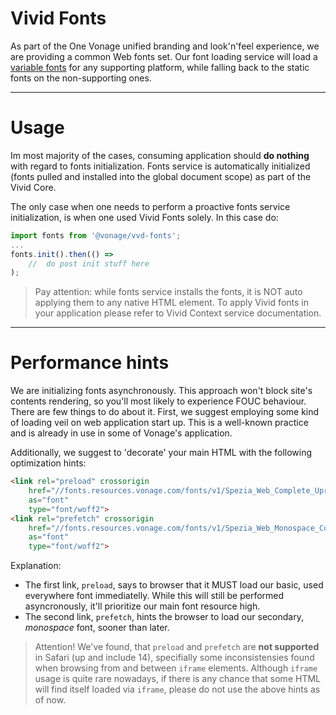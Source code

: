 # Vivid Fonts

As part of the One Vonage unified branding and look'n'feel experience, we are providing a common Web fonts set.
Our font loading service will load a [variable fonts](https://developer.mozilla.org/en-US/docs/Web/CSS/CSS_Fonts/Variable_Fonts_Guide) for any supporting platform, while falling back to the static fonts on the non-supporting ones.

---

# Usage

Im most majority of the cases, consuming application should __do nothing__ with regard to fonts initialization.
Fonts service is automatically initialized (fonts pulled and installed into the global document scope) as part of the Vivid Core.

The only case when one needs to perform a proactive fonts service initialization, is when one used Vivid Fonts solely.
In this case do:
```javascript
import fonts from '@vonage/vvd-fonts';
...
fonts.init().then(() =>
	//	do post init stuff here
);
```

> Pay attention: while fonts service installs the fonts, it is NOT auto applying them to any native HTML element. To apply Vivid fonts in your application please refer to Vivid Context service documentation.

---

# Performance hints

We are initializing fonts asynchronously.
This approach won't block site's contents rendering, so you'll most likely to experience FOUC behaviour.
There are few things to do about it.
First, we suggest employing some kind of loading veil on web application start up.
This is a well-known practice and is already in use in some of Vonage's application.

Additionally, we suggest to 'decorate' your main HTML with the following optimization hints:
```html
<link rel="preload" crossorigin
	href="//fonts.resources.vonage.com/fonts/v1/Spezia_Web_Complete_Upright.woff2"
	as="font"
	type="font/woff2">
<link rel="prefetch" crossorigin
	href="//fonts.resources.vonage.com/fonts/v1/Spezia_Web_Monospace_Complete.woff2"
	as="font"
	type="font/woff2">
```

Explanation:
* The first link, `preload`, says to browser that it MUST load our basic, used everywhere font immediatelly.
While this will still be performed asyncronously, it'll prioritize our main font resource high.
* The second link, `prefetch`, hints the browser to load our secondary, _monospace_ font, sooner than later.

> Attention! We've found, that `preload` and `prefetch` are **not supported** in Safari (up and include 14), specifially some inconsistensies found when browsing from and between `iframe` elements. Although `iframe` usage is quite rare nowadays, if there is any chance that some HTML will find itself loaded via `iframe`, please do not use the above hints as of now.

